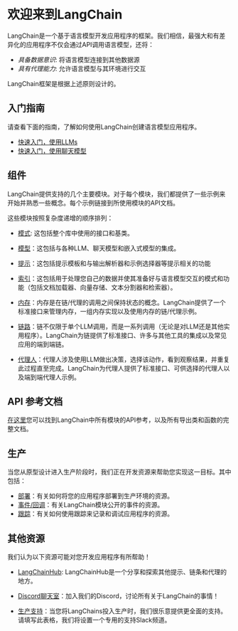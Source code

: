 欢迎来到LangChain
=============

LangChain是一个基于语言模型开发应用程序的框架。我们相信，最强大和有差异化的应用程序不仅会通过API调用语言模型，还将：

*   _具备数据意识_: 将语言模型连接到其他数据源
*   _具有代理能力_: 允许语言模型与其环境进行交互

LangChain框架是根据上述原则设计的。

入门指南[​](#getting-started "Direct link to Getting Started")
----------------------------------------------------------

请查看下面的指南，了解如何使用LangChain创建语言模型应用程序。

*   [快速入门，使用LLMs](/docs/getting-started/guide-llm)
*   [快速入门，使用聊天模型](/docs/getting-started/guide-chat)

组件[​](#components "Direct link to Components")
----------------------------------------------

LangChain提供支持的几个主要模块。对于每个模块，我们都提供了一些示例来开始并熟悉一些概念。每个示例链接到所使用模块的API文档。

这些模块按照复杂度递增的顺序排列：

*   [模式](/docs/modules/schema/): 这包括整个库中使用的接口和基类。
    
*   [模型](/docs/modules/models/)：这包括与各种LLM、聊天模型和嵌入式模型的集成。
    
*   [提示](/docs/modules/prompts/)：这包括提示模板和与输出解析器和示例选择器等提示相关的功能
    
*   [索引](/docs/modules/indexes/)：这包括用于处理您自己的数据并使其准备好与语言模型交互的模式和功能（包括文档加载器、向量存储、文本分割器和检索器）。
    
*   [内存](/docs/modules/memory/)：内存是在链/代理的调用之间保持状态的概念。LangChain提供了一个标准接口来管理内存，一组内存实现以及使用内存的链/代理示例。
    
*   [链路](/docs/modules/chains/)：链不仅限于单个LLM调用，而是一系列调用（无论是对LLM还是其他实用程序）。LangChain为链提供了标准接口、许多与其他工具的集成以及常见应用的端到端链。
    
*   [代理人](/docs/modules/agents/)：代理人涉及使用LLM做出决策，选择该动作，看到观察结果，并重复此过程直至完成。LangChain为代理人提供了标准接口、可供选择的代理人以及端到端代理人示例。
    

API 参考文档[​](#api-reference "Direct link to API Reference")
----------------------------------------------------------

[在这里](/docs/api/)您可以找到LangChain中所有模块的API参考，以及所有导出类和函数的完整文档。

生产[​](#production "Direct link to Production")
----------------------------------------------

当您从原型设计进入生产阶段时，我们正在开发资源来帮助您实现这一目标。其中包括：

*   [部署](/docs/production/deployment)：有关如何将您的应用程序部署到生产环境的资源。
*   [事件/回调](/docs/production/callbacks)：有关LangChain模块公开的事件的资源。
*   [跟踪](/docs/production/tracing)：有关如何使用跟踪来记录和调试应用程序的资源。

其他资源[​](#additional-resources "Direct link to Additional Resources")
--------------------------------------------------------------------

我们认为以下资源可能对您开发应用程序有所帮助！

*   [LangChainHub](https://github.com/hwchase17/langchain-hub): LangChainHub是一个分享和探索其他提示、链条和代理的地方。
    
*   [Discord聊天室](https://discord.gg/6adMQxSpJS)：加入我们的Discord，讨论所有关于LangChain的事情！
    
*   [生产支持](https://forms.gle/57d8AmXBYp8PP8tZA)：当您将LangChains投入生产时，我们很乐意提供更全面的支持。请填写此表格，我们将设置一个专用的支持Slack频道。
    
